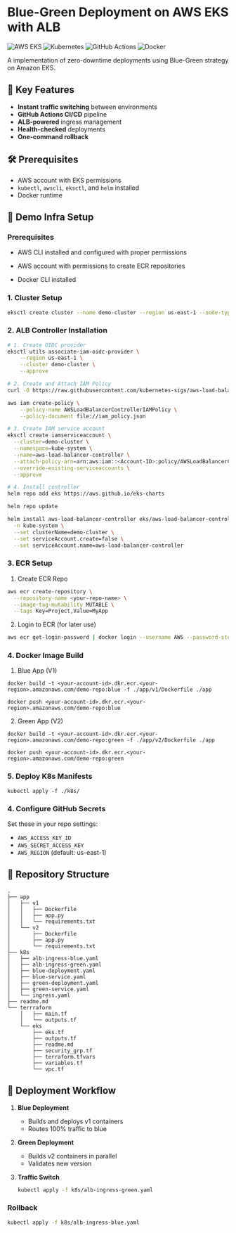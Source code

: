 # Blue-Green Deployment on AWS EKS with ALB

![AWS EKS](https://img.shields.io/badge/AWS-EKS-FF9900?logo=amazon-aws)
![Kubernetes](https://img.shields.io/badge/Kubernetes-326CE5?logo=kubernetes)
![GitHub Actions](https://img.shields.io/badge/GitHub_Actions-2088FF?logo=github-actions)
![Docker](https://img.shields.io/badge/Docker-2496ED?logo=docker)

A implementation of zero-downtime deployments using Blue-Green strategy on Amazon EKS.

## 🌟 Key Features

- **Instant traffic switching** between environments
- **GitHub Actions CI/CD** pipeline
- **ALB-powered** ingress management
- **Health-checked** deployments
- **One-command rollback**

## 🛠️ Prerequisites

- AWS account with EKS permissions
- `kubectl`, `awscli`, `eksctl`, and `helm` installed
- Docker runtime

## 🚀 Demo Infra Setup

### Prerequisites

- AWS CLI installed and configured with proper permissions

- AWS account with permissions to create ECR repositories

- Docker CLI installed

### 1. Cluster Setup

```bash
eksctl create cluster --name demo-cluster --region us-east-1 --node-type t3.medium
```

### 2. ALB Controller Installation

```bash
# 1. Create OIDC provider
eksctl utils associate-iam-oidc-provider \
    --region us-east-1 \
    --cluster demo-cluster \
    --approve

# 2. Create and Attach IAM Policy
curl -O https://raw.githubusercontent.com/kubernetes-sigs/aws-load-balancer-controller/main/docs/install/iam_policy.json

aws iam create-policy \
    --policy-name AWSLoadBalancerControllerIAMPolicy \
    --policy-document file://iam_policy.json

# 3. Create IAM service account
eksctl create iamserviceaccount \
  --cluster=demo-cluster \
  --namespace=kube-system \
  --name=aws-load-balancer-controller \
  --attach-policy-arn=arn:aws:iam::<Account-ID>:policy/AWSLoadBalancerControllerIAMPolicy \
  --override-existing-serviceaccounts \
  --approve

# 4. Install controller
helm repo add eks https://aws.github.io/eks-charts

helm repo update

helm install aws-load-balancer-controller eks/aws-load-balancer-controller \
  -n kube-system \
  --set clusterName=demo-cluster \
  --set serviceAccount.create=false \
  --set serviceAccount.name=aws-load-balancer-controller
```

### 3. ECR Setup

1. Create ECR Repo

```bash
aws ecr create-repository \
  --repository-name <your-repo-name> \
  --image-tag-mutability MUTABLE \
  --tags Key=Project,Value=MyApp
```

2. Login to ECR (for later use)

```bash
aws ecr get-login-password | docker login --username AWS --password-stdin <your-account-id>.dkr.ecr.<your-region>.amazonaws.com
```

### 4. Docker Image Build

1. Blue App (V1)

```dockercommand
docker build -t <your-account-id>.dkr.ecr.<your-region>.amazonaws.com/demo-repo:blue -f ./app/v1/Dockerfile ./app

docker push <your-account-id>.dkr.ecr.<your-region>.amazonaws.com/demo-repo:blue
```

2. Green App (V2)

```dockercommand
docker build -t <your-account-id>.dkr.ecr.<your-region>.amazonaws.com/demo-repo:green -f ./app/v2/Dockerfile ./app

docker push <your-account-id>.dkr.ecr.<your-region>.amazonaws.com/demo-repo:green
```

### 5. Deploy K8s Manifests

```k8s
kubectl apply -f ./k8s/
```

### 4. Configure GitHub Secrets

Set these in your repo settings:

- `AWS_ACCESS_KEY_ID`
- `AWS_SECRET_ACCESS_KEY`
- `AWS_REGION` (default: us-east-1)

## 📂 Repository Structure

```folder
.
├── app
│   ├── v1
│   │   ├── Dockerfile
│   │   ├── app.py
│   │   └── requirements.txt
│   └── v2
│       ├── Dockerfile
│       ├── app.py
│       └── requirements.txt
├── k8s
│   ├── alb-ingress-blue.yaml
│   ├── alb-ingress-green.yaml
│   ├── blue-deployment.yaml
│   ├── blue-service.yaml
│   ├── green-deployment.yaml
│   ├── green-service.yaml
│   └── ingress.yaml
├── readme.md
└── terrraform
    │   ├── main.tf
    │   └── outputs.tf
    └── eks
        ├── eks.tf
        ├── outputs.tf
        ├── readme.md
        ├── security_grp.tf
        ├── terraform.tfvars
        ├── variables.tf
        └── vpc.tf
```

## 🔄 Deployment Workflow

1. **Blue Deployment**  
   - Builds and deploys v1 containers
   - Routes 100% traffic to blue

2. **Green Deployment**  
   - Builds v2 containers in parallel
   - Validates new version

3. **Traffic Switch**  

   ```bash
   kubectl apply -f k8s/alb-ingress-green.yaml
   ```

### Rollback

```bash
kubectl apply -f k8s/alb-ingress-blue.yaml
```
